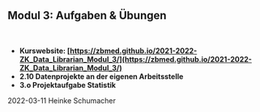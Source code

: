 ## Modul 3: Aufgaben & Übungen
<br/>

- **Kurswebsite: [https://zbmed.github.io/2021-2022-ZK_Data_Librarian_Modul_3/](https://zbmed.github.io/2021-2022-ZK_Data_Librarian_Modul_3/)**
- **2.10 Datenprojekte an der eigenen Arbeitsstelle**
- **3.o Projektaufgabe Statistik**

2022-03-11 Heinke Schumacher
